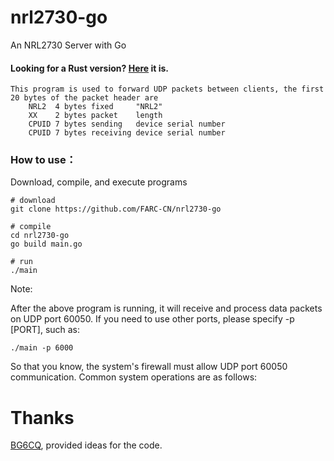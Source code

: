 # nrl2730-go

An NRL2730 Server with Go

#### Looking for a Rust version? [Here](https://github.com/FARC-CN/nrl2730-rust) it is.

```
This program is used to forward UDP packets between clients, the first 20 bytes of the packet header are
    NRL2  4 bytes fixed     "NRL2"
    XX    2 bytes packet    length
    CPUID 7 bytes sending   device serial number
    CPUID 7 bytes receiving device serial number
```

### How to use：

Download, compile, and execute programs

```
# download
git clone https://github.com/FARC-CN/nrl2730-go

# compile
cd nrl2730-go
go build main.go

# run
./main
```
Note:

After the above program is running, it will receive and process data packets on UDP port 60050. If you need to use other ports, please specify -p [PORT], such as:

```
./main -p 6000
```

So that you know, the system's firewall must allow UDP port 60050 communication. Common system operations are as follows:

# Thanks
[BG6CQ](https://github.com/bg6cq), provided ideas for the code.

